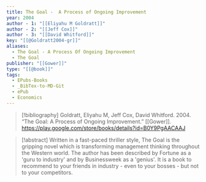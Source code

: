 ```yaml
---
title: The Goal -  A Process of Ongoing Improvement
year: 2004
author - 1: "[[Eliyahu M Goldratt]]"
author - 2: "[[Jeff Cox]]"
author - 3: "[[David Whitford]]"
key: "[[@Goldratt2004-gr]]"
aliases:
  - The Goal - A Process Of Ongoing Improvement
  - The Goal
publisher: "[[Gower]]"
type: "[[@book]]"
tags:
  - EPubs-Books
  - _BibTex-to-MD-Git
  - ePub
  - Economics
---
```


> [!bibliography]
> Goldratt, Eliyahu M, Jeff Cox, David Whitford. 2004. “The Goal: A Process of Ongoing Improvement.” [[Gower]]. https://play.google.com/store/books/details?id=B0Y9PgAACAAJ

> [!abstract]
> Written in a fast-paced thriller style, The Goal is the gripping novel which is transforming management thinking throughout the Western world. The author has been described by Fortune as a 'guru to industry' and by Businessweek as a 'genius'. It is a book to recommend to your friends in industry - even to your bosses - but not to your competitors.